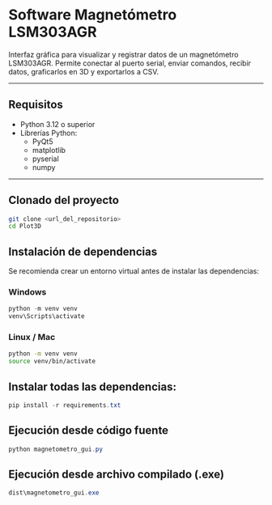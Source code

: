 # Software Magnetómetro LSM303AGR

Interfaz gráfica para visualizar y registrar datos de un magnetómetro LSM303AGR. Permite conectar al puerto serial, enviar comandos, recibir datos, graficarlos en 3D y exportarlos a CSV.

---

## Requisitos

- Python 3.12 o superior
- Librerías Python:
  - PyQt5
  - matplotlib
  - pyserial
  - numpy

---

## Clonado del proyecto

```bash
git clone <url_del_repositorio>
cd Plot3D
```

## Instalación de dependencias
Se recomienda crear un entorno virtual antes de instalar las dependencias:

### Windows
```powershell
python -m venv venv
venv\Scripts\activate
```

### Linux / Mac
```bash
python -m venv venv
source venv/bin/activate
```

## Instalar todas las dependencias:
```powershell
pip install -r requirements.txt
```

## Ejecución desde código fuente
```powershell
python magnetometro_gui.py
```
## Ejecución desde archivo compilado (.exe)
```powershell
dist\magnetometro_gui.exe
```